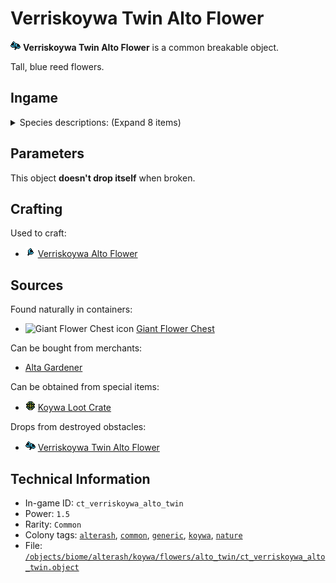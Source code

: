 # Verriskoywa Twin Alto Flower

<img src="https://raw.githubusercontent.com/Ceterai/Enternia/main/objects/biome/alterash/koywa/flowers/alto_twin/icon.png" alt="Verriskoywa Twin Alto Flower icon" loading="lazy" height=16px width="auto" /> **Verriskoywa Twin Alto Flower** is a common breakable object.

Tall, blue reed flowers.

## Ingame

<details markdown="1"><summary>Species descriptions: (Expand 8 items)</summary>

- Alta: Blue 'skoywa flowers can be used as spices in some alta dishes. Nifty!
- Apex: Reeds.
- Avian: Just reeds.
- Floran: Reedsss.
- Glitch: Disinterested. Just reeds.
- Human: Reeds.
- Hylotl: Tall, leafy reeds.
- Novakid: It's just some reeds.

</details>

## Parameters

This object **doesn't drop itself** when broken.

## Crafting

Used to craft:

- <img src="https://raw.githubusercontent.com/Ceterai/Enternia/main/objects/biome/alterash/koywa/flowers/alto/icon.png" alt="Verriskoywa Alto Flower icon" loading="lazy" height=16px width="auto" /> [Verriskoywa Alto Flower](https://ceterai.github.io/MyEnternia/Wiki/VerriskoywaAltoFlower)

## Sources

Found naturally in containers:

- <img src="https://starbounder.org/mediawiki/images/b/ba/Giant_Flower_Chest.png" alt="Giant Flower Chest icon" loading="lazy" height=9.75px width=12px /> [Giant Flower Chest](https://starbounder.org/Giant_Flower_Chest)

Can be bought from merchants:

- [Alta Gardener](https://ceterai.github.io/MyEnternia/Wiki/AltaGardener)

Can be obtained from special items:

- <img src="https://raw.githubusercontent.com/Ceterai/Enternia/main/items/active/alta/loot/biome/ct_koywa_loot.png" alt="Koywa Loot Crate icon" loading="lazy" height=16px width="auto" /> [Koywa Loot Crate](https://ceterai.github.io/MyEnternia/Wiki/KoywaLootCrate)

Drops from destroyed obstacles:

- <img src="https://raw.githubusercontent.com/Ceterai/Enternia/main/objects/biome/alterash/koywa/flowers/alto_twin/icon.png" alt="Verriskoywa Twin Alto Flower icon" loading="lazy" height=16px width="auto" /> [Verriskoywa Twin Alto Flower](https://ceterai.github.io/MyEnternia/Wiki/VerriskoywaTwinAltoFlower)

## Technical Information

- In-game ID: `ct_verriskoywa_alto_twin`
- Power: `1.5`
- Rarity: `Common`
- Colony tags: [`alterash`](https://ceterai.github.io/MyEnternia/Wiki/Tags/Alterash), [`common`](https://ceterai.github.io/MyEnternia/Wiki/Tags/Common), [`generic`](https://ceterai.github.io/MyEnternia/Wiki/Tags/Generic), [`koywa`](https://ceterai.github.io/MyEnternia/Wiki/Tags/Koywa), [`nature`](https://ceterai.github.io/MyEnternia/Wiki/Tags/Nature)
- File: [`/objects/biome/alterash/koywa/flowers/alto_twin/ct_verriskoywa_alto_twin.object`](https://github.com/Ceterai/Enternia/blob/main/objects/biome/alterash/koywa/flowers/alto_twin/ct_verriskoywa_alto_twin.object)
